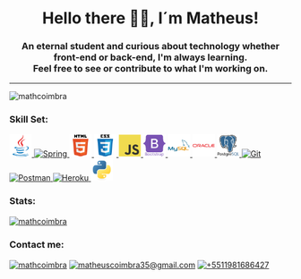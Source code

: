 <h1 align="center">Hello there 👊🏾, I´m Matheus!</h1>

<h3 align="center">An eternal student and curious about technology whether front-end or back-end, I'm always learning. <br>Feel free to see or contribute to what I'm working on.</h3>

---

<p align="left"> <img src="https://komarev.com/ghpvc/?username=mathcoimbra&label=Profile%20views&color=0a0a0a&style=flat" alt="mathcoimbra" /> </p>

<h3 align="left">Skill Set:</h3>
<p align="left"> <a href="https://www.w3schools.com/java/" target="_blank" rel="noreferrer"> <img src="https://raw.githubusercontent.com/devicons/devicon/master/icons/java/java-original.svg" alt="Java" title="Java" width="40" height="40"/> </a> <a href="https://spring.io/" target="_blank" rel="noreferrer"> <img src="https://www.vectorlogo.zone/logos/springio/springio-icon.svg" alt="Spring" title="Spring" width="40" height="40"/> </a> <a href="https://www.w3schools.com/html/" target="_blank" rel="noreferrer"> <img src="https://raw.githubusercontent.com/devicons/devicon/master/icons/html5/html5-original-wordmark.svg" alt="HTML5" title="HTML5" width="40" height="40"/> </a> <a href="https://www.w3schools.com/css/" target="_blank" rel="noreferrer"> <img src="https://raw.githubusercontent.com/devicons/devicon/master/icons/css3/css3-original-wordmark.svg" alt="CSS3" title="CSS3" width="40" height="40"/> <a href="https://developer.mozilla.org/en-US/docs/Web/JavaScript" target="_blank" rel="noreferrer"> <img src="https://raw.githubusercontent.com/devicons/devicon/master/icons/javascript/javascript-original.svg" alt="Javascript" title="Javascript" width="40" height="40"/> </a> <a href="https://getbootstrap.com/docs/" target="_blank" rel="noreferrer"> <img src="https://raw.githubusercontent.com/devicons/devicon/master/icons/bootstrap/bootstrap-plain-wordmark.svg" alt="Bootstrap" title="Bootstrap" width="40" height="40"/> </a> </a>   <a href="https://www.mysql.com/" target="_blank" rel="noreferrer"> <img src="https://raw.githubusercontent.com/devicons/devicon/master/icons/mysql/mysql-original-wordmark.svg" alt="MYSQL" title="MYSQL" width="40" height="40"/> </a> <a href="https://www.oracle.com/" target="_blank" rel="noreferrer"> <img src="https://raw.githubusercontent.com/devicons/devicon/master/icons/oracle/oracle-original.svg" alt="Oracle" title="Oracle" width="40" height="40"/> </a>  <a href="https://www.postgresql.org" target="_blank" rel="noreferrer"> <img src="https://raw.githubusercontent.com/devicons/devicon/master/icons/postgresql/postgresql-original-wordmark.svg" alt="PostgreSQL" title="PostgreSQL" width="40" height="40"/> </a> <a href="https://git-scm.com/" target="_blank" rel="noreferrer"> <img src="https://www.vectorlogo.zone/logos/git-scm/git-scm-icon.svg" alt="Git" title="Git" width="40" height="40"/> </a>  <a href="https://postman.com" target="_blank" rel="noreferrer"> <img src="https://www.vectorlogo.zone/logos/getpostman/getpostman-icon.svg" alt="Postman" title="Postman" width="40" height="40"/> </a> <a href="https://heroku.com" target="_blank" rel="noreferrer"> <img src="https://www.vectorlogo.zone/logos/heroku/heroku-icon.svg" alt="Heroku" title="Heroku" width="40" height="40"/> </a> <a href="https://docs.python.org/" target="_blank" rel="noreferrer"> <img src="https://raw.githubusercontent.com/devicons/devicon/master/icons/python/python-original.svg" alt="Python" title="Python" width="40" height="40"/> </a> </p>

<h3 align="left">Stats:</h3>
<p><a href="https://github.com/MathCoimbra"> <img align="center" src="https://github-readme-stats.vercel.app/api/top-langs?username=mathcoimbra&show_icons=true&theme=dark&title_color=ffffff&text_color=f2f2f2&hide_border=true&cache_seconds=1800&locale=en&layout=compact" alt="mathcoimbra" /></a></p>

<h3 align="left">Contact me:</h3>
<p align="left">
<a href="https://linkedin.com/in/mathcoimbra" target="_blank"><img align="center" src="https://img.shields.io/badge/LinkedIn-0077B5?style=for-the-badge&logo=linkedin&logoColor=black" alt="mathcoimbra"/></a>
<a href="mailto:matheuscoimbra35@gmail.com" target="_blank"><img align="center" src="https://img.shields.io/badge/Gmail-D14836?style=for-the-badge&logo=gmail&logoColor=black" alt="matheuscoimbra35@gmail.com"/></a>
<a href="https://api.whatsapp.com/send?phone=5511981686427" target="_blank"><img align="center" src="https://img.shields.io/badge/WhatsApp-25D366?style=for-the-badge&logo=whatsapp&logoColor=black" alt="+5511981686427"/></a>
